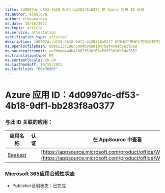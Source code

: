 ```yaml
---
title: 4d0997dc-df53-4b18-9df1-bb283f8a0377 的 Azure 应用 ID 信息
ms.author: elmalova
author: elenamalova
ms.date: 10/18/2021
ms.topic: article
ms.service: attestation
certification_type: attested
description: 4d0997dc-df53-4b18-9df1-bb283f8a0377 的所有可用安全性和合规性信息。
ms.openlocfilehash: 80b6113c1a8cc00409de01a47bef4c0ab5e3f569
ms.sourcegitcommit: ae9bbad444b4786735dbf63e50073d10b5da3852
ms.translationtype: MT
ms.contentlocale: zh-CN
ms.lasthandoff: 10/19/2021
ms.locfileid: "60476005"
---
```

# <a name="azure-app-id-4d0997dc-df53-4b18-9df1-bb283f8a0377"></a>Azure 应用 ID：4d0997dc-df53-4b18-9df1-bb283f8a0377


### <a name="apps-associated-with-this-id"></a>与此 ID 关联的应用：
| **应用名称** | **认证** | **在 AppSource 中查看** |
|--------------|---------------|-----------------------|
| [Beekast](https://docs.microsoft.com/microsoft-365-app-certification/forward/WA200001447) |  | [https://appsource.microsoft.com/product/office/WA200001447](https://appsource.microsoft.com/product/office/WA200001447) |

### <a name="microsoft-365-app-compliance-status"></a>Microsoft 365应用合规性状态
- Publisher证明状态：已完成
